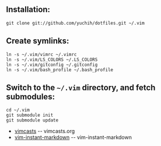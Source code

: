 Installation:
------------
    git clone git://github.com/yuchih/dotfiles.git ~/.vim

Create symlinks:
---------------

    ln -s ~/.vim/vimrc ~/.vimrc
    ln -s ~/.vim/LS_COLORS ~/.LS_COLORS
    ln -s ~/.vim/gitconfig ~/.gitconfig
    ln -s ~/.vim/bash_profile ~/.bash_profile

Switch to the `~/.vim` directory, and fetch submodules:
------------------------------------------------------

    cd ~/.vim
    git submodule init
    git submodule update

* [vimcasts](http://vimcasts.org/episodes/synchronizing-plugins-with-git-submodules-and-pathogen/) -- vimcasts.org
* [vim-instant-markdown](https://github.com/suan/vim-instant-markdown.git) -- vim-instant-markdown
